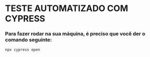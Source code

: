 # TESTE AUTOMATIZADO COM CYPRESS

### Para fazer rodar na sua máquina, é preciso que você der o comando seguinte:
`
npx cypress open
`